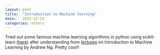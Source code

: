 ```yaml
---
layout: post
title:  "Introduction to Machine learning"
date:   2015-12-23
categories: others
---
```


Tried out some famous machine learning algorithms in python using scikit-learn ([here](https://github.com/pranshumalviya2/ML-Algorithms)) after understanding from [lectures](https://www.youtube.com/watch?v=UzxYlbK2c7E) on Introduction to Machine Learning by Andrew Ng. Pretty cool!!